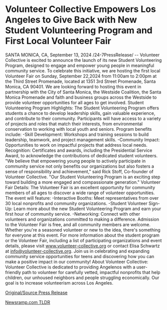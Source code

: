 # Volunteer Collective Empowers Los Angeles to Give Back with New Student Volunteering Program and First Local Volunteer Fair

SANTA MONICA, CA, September 13, 2024 /24-7PressRelease/ -- Volunteer Collective is excited to announce the launch of its new Student Volunteering Program, designed to engage and empower young people in meaningful community service. To celebrate this initiative, we are hosting the first local Volunteer Fair on Sunday, September 22,2024 from 11:00am to 2:00pm at the Third Street Promenade, located at 1351 3rd Street Promenade, Santa Monica, CA 90401. We are looking forward to hosting this event in partnership with the City of Santa Monica, the Westside Coalition, the Santa Monica Promenade and faith and business groups across the Westside to provide volunteer opportunities for all ages to get involved.  Student Volunteering Program Highlights: The Student Volunteering Program offers students a chance to develop leadership skills, gain valuable experience, and contribute to their community. Participants will have access to a variety of projects and roles that match their interests, from environmental conservation to working with local youth and seniors.  Program benefits include: -Skill Development: Workshops and training sessions to build leadership, teamwork, and project management skills.  -Community Impact: Opportunities to work on impactful projects that address local needs. Recognition: Certificates and awards, including the Presidential Service Award, to acknowledge the contributions of dedicated student volunteers.  "We believe that empowering young people to actively participate in community service not only benefits our organizations but also fosters a sense of responsibility and achievement," said Rick Stoff, Co-founder of Volunteer Collective. "Our Student Volunteering Program is an exciting step toward building a more engaged and compassionate generation."  Volunteer Fair Details: The Volunteer Fair is an excellent opportunity for community members of all ages to discover a wide range of volunteer opportunities.   The event will feature: -Interactive Booths: Meet representatives from over 30 local nonprofits and community organizations.  -Student Volunteer Sign-Up: Learn more about the new Student Volunteering Program and earn your first hour of community service.  -Networking: Connect with other volunteers and organizations committed to making a difference.  Admission to the Volunteer Fair is free, and all community members are welcome.   Whether you're a seasoned volunteer or new to the idea, there's something for everyone at this event.   For more information about the student program or the Volunteer Fair, including a list of participating organizations and event details, please visit www.volunteer-collective.org or contact Elisa Schwartz at info@volunteer-collective.org.  Join us in celebrating and expanding community service opportunities for teens and discovering how you can make a positive impact in our community!  About Volunteer Collective: Volunteer Collective is dedicated to providing Angelenos with a user-friendly path to volunteer for carefully vetted, impactful nonprofits that help children, our unhoused neighbors and people struggling economically. Our goal is to increase volunteerism across Los Angeles. 

[Original/Source Press Release](https://www.24-7pressrelease.com/press-release/514293/volunteer-collective-empowers-los-angeles-to-give-back-with-new-student-volunteering-program-and-first-local-volunteer-fair) 

[Newsramp.com TLDR](https://newsramp.com/None) 